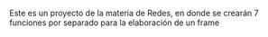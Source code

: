 Este es un proyecto de la materia de Redes, en donde se crearán 7 funciones por separado para la elaboración de un frame 